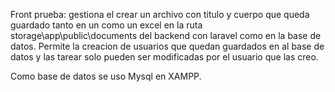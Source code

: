 Front prueba:
gestiona el crear un archivo con titulo y cuerpo que queda guardado tanto en un como un excel en la ruta storage\app\public\documents del backend con laravel como en la base de datos.
Permite la creacion de usuarios que quedan guardados en al base de datos y las tarear solo pueden ser modificadas por el usuario que las creo.

Como base de datos se uso Mysql en XAMPP.
